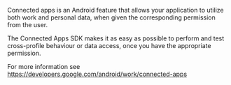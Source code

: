 Connected apps is an Android feature that allows your application to utilize
both work and personal data, when given the corresponding permission from the
user.

The Connected Apps SDK makes it as easy as possible to perform and test
cross-profile behaviour or data access, once you have the appropriate
permission.

For more information see
https://developers.google.com/android/work/connected-apps